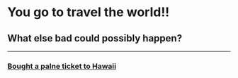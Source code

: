 # You go to travel the world!!
## What else bad could possibly happen?
---
### [Bought a palne ticket to Hawaii](planecrash.md)